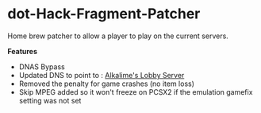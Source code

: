 # dot-Hack-Fragment-Patcher
Home brew patcher to allow a player to play on the current servers.

**Features**

- DNAS Bypass
- Updated DNS to point to : [Alkalime's Lobby Server](https://fragment.dothackers.org/)
- Removed the penalty for game crashes (no item loss)
- Skip MPEG added so it won't freeze on PCSX2 if the emulation gamefix setting was not set